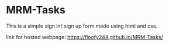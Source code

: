 # MRM-Tasks
This is a simple sign in/ sign up form made using html and css.

link for hosted webpage: https://floofy244.github.io/MRM-Tasks/